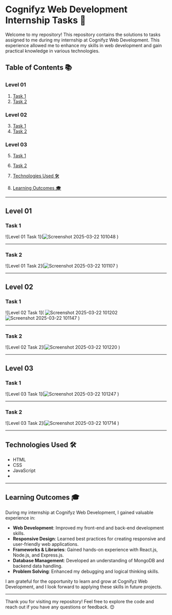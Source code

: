 # Cognifyz Web Development Internship Tasks 🌟

Welcome to my repository! This repository contains the solutions to tasks assigned to me during my internship at Cognifyz Web Development. This experience allowed me to enhance my skills in web development and gain practical knowledge in various technologies.

## Table of Contents 📚

### **Level 01**
1. [Task 1](#level-01-task-1)
2. [Task 2](#level-01-task-2)

### **Level 02**
3. [Task 1](#level-02-task-1)
4. [Task 2](#level-02-task-2)

### **Level 03**
5. [Task 1](#level-03-task-1)
6. [Task 2](#level-03-task-2)

7. [Technologies Used 🛠️](#technologies-used)
8. [Learning Outcomes 🎓](#learning-outcomes)

---

## **Level 01**

### Task 1

![Level 01 Task 1](![Screenshot 2025-03-22 101048](https://github.com/user-attachments/assets/e32bb7b5-9554-4741-a276-75b307fd96b3)
)

---

### Task 2

![Level 01 Task 2](![Screenshot 2025-03-22 101107](https://github.com/user-attachments/assets/396a127f-26ef-42a6-bafa-11f9d9ebb996)
)

---

## **Level 02**

### Task 1

![Level 02 Task 1]( ![Screenshot 2025-03-22 101202](https://github.com/user-attachments/assets/e97c7eac-a632-4908-ab74-d2e5e0e23484)
![Screenshot 2025-03-22 101147](https://github.com/user-attachments/assets/145d5f18-1898-496f-8b07-269b6925a76b)
)

---

### Task 2

![Level 02 Task 2](![Screenshot 2025-03-22 101220](https://github.com/user-attachments/assets/b996af73-486d-432f-a53f-f1d8a140cd72)
)

---

## **Level 03**

### Task 1

![Level 03 Task 1](![Screenshot 2025-03-22 101247](https://github.com/user-attachments/assets/b9b21e48-0413-43f6-a04c-4483c57894a8)
)

---

### Task 2

![Level 03 Task 2](![Screenshot 2025-03-22 101714](https://github.com/user-attachments/assets/c02d97e5-b3f1-411e-aeaf-4e1f0ff87cc0)
)

---

## Technologies Used 🛠️

- HTML
- CSS
- JavaScript
- 
---

## Learning Outcomes 🎓

During my internship at Cognifyz Web Development, I gained valuable experience in:
- **Web Development**: Improved my front-end and back-end development skills.
- **Responsive Design**: Learned best practices for creating responsive and user-friendly web applications.
- **Frameworks & Libraries**: Gained hands-on experience with React.js, Node.js, and Express.js.
- **Database Management**: Developed an understanding of MongoDB and backend data handling.
- **Problem Solving**: Enhanced my debugging and logical thinking skills.

I am grateful for the opportunity to learn and grow at Cognifyz Web Development, and I look forward to applying these skills in future projects.

---

Thank you for visiting my repository! Feel free to explore the code and reach out if you have any questions or feedback. 😊


